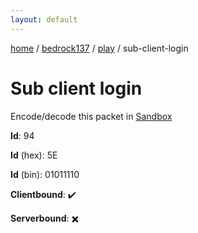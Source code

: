 ```yaml
---
layout: default
---
```


[home](/)  /  [bedrock137](/protocol/bedrock137)  /  [play](/protocol/bedrock137/play)  /  sub-client-login

# Sub client login

Encode/decode this packet in [Sandbox](../../../sandbox/bedrock137#Play.SubClientLogin)

**Id**: 94

**Id** (hex): 5E

**Id** (bin): 01011110

**Clientbound**: ✔️

**Serverbound**: ✖️
